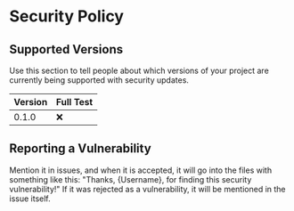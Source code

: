 # Security Policy

## Supported Versions

Use this section to tell people about which versions of your project are
currently being supported with security updates.

| Version |     Full Test      |
| ------- | ------------------ |
| 0.1.0   | :x:                |

## Reporting a Vulnerability

Mention it in issues, and when it is accepted, it will go into the files with something like this: "Thanks, {Username}, for finding this security vulnerability!" If it was rejected as a vulnerability, it will be mentioned in the issue itself.

